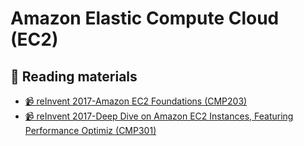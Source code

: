 # Amazon Elastic Compute Cloud (EC2)

## 📖 Reading materials
- [📹 reInvent 2017-Amazon EC2 Foundations (CMP203)](https://youtu.be/97Wi7V1wLYA)
- [📹 reInvent 2017-Deep Dive on Amazon EC2 Instances, Featuring Performance Optimiz (CMP301)](https://youtu.be/mZy6E2I5Rek)
